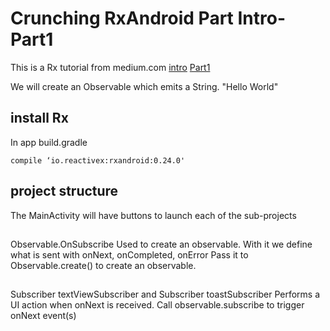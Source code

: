 # Crunching RxAndroid Part Intro-Part1

This is a Rx tutorial from medium.com
[intro](https://medium.com/crunching-rxandroid/crunching-rxandroid-intro-c27eb6f009ea)
[Part1](https://medium.com/crunching-rxandroid/crunching-rxandroid-part-1-4ac7b7123238)

We will create an Observable which emits a String. "Hello World"

## install Rx
In app build.gradle
```
compile ‘io.reactivex:rxandroid:0.24.0'
```

## project structure
The MainActivity will have buttons to launch each of the sub-projects

##
Observable.OnSubscribe
Used to create an observable. With it we define what is sent with onNext, onCompleted, onError
Pass it to Observable.create() to create an observable.

##
Subscriber<String> textViewSubscriber and Subscriber<String> toastSubscriber
Performs a UI action when onNext is received.
Call observable.subscribe to trigger onNext event(s)

